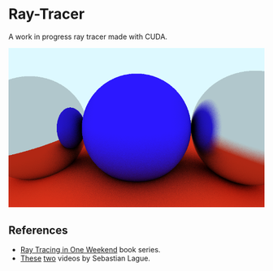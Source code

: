 # Ray-Tracer

A work in progress ray tracer made with CUDA.

![example](/images/image.png)

## References

- [Ray Tracing in One Weekend](https://raytracing.github.io/) book series.
- [These](https://www.youtube.com/watch?v=Qz0KTGYJtUk&t=1357s) [two](https://www.youtube.com/watch?v=C1H4zIiCOaI&t=1s) videos by Sebastian Lague.